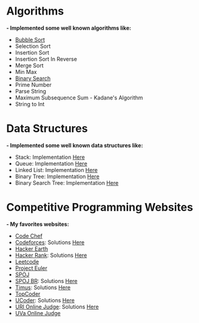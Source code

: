 # Algorithms

**- Implemented some well known algorithms like:**

- [Bubble Sort](https://github.com/LeandroTk/algorithms/blob/master/algorithms/sorting/bubble_sort/bubble_sort.py)
- Selection Sort
- Insertion Sort
- Insertion Sort In Reverse
- Merge Sort
- Min Max
- [Binary Search](https://github.com/LeandroTk/algorithms/blob/master/algorithms/search/binary_search.py)
- Prime Number
- Parse String
- Maximum Subsequence Sum - Kadane's Algorithm
- String to Int

# Data Structures

**- Implemented some well known data structures like:**

- Stack: Implementation [Here](https://github.com/LeandroTk/algorithms/blob/master/data_structures/stack/stack.py)
- Queue: Implementation [Here](https://github.com/LeandroTk/algorithms/blob/master/data_structures/queue/queue.py)
- Linked List: Implementation [Here](https://github.com/LeandroTk/algorithms/blob/master/data_structures/linked_list/linked_list.py)
- Binary Tree: Implementation [Here](https://github.com/LeandroTk/algorithms/blob/master/data_structures/binary_tree/binary_tree.py)
- Binary Search Tree: Implementation [Here](https://github.com/LeandroTk/algorithms/blob/master/data_structures/binary_search_tree/binary_search_tree.py)

# Competitive Programming Websites

**- My favorites websites:**

- [Code Chef](https://www.codechef.com/)
- [Codeforces](codeforces.com): Solutions [Here](https://github.com/LeandroTk/algorithms/tree/master/programming_contests/codeforces/div2)
- [Hacker Earth](https://www.hackerearth.com/)
- [Hacker Rank](https://www.hackerrank.com/): Solutions [Here](https://github.com/LeandroTk/algorithms/tree/master/programming_contests/hacker_rank)
- [Leetcode](https://leetcode.com)
- [Project Euler](https://projecteuler.net/)
- [SPOJ](http://www.spoj.com/)
- [SPOJ BR](http://br.spoj.com/): Solutions [Here](https://github.com/LeandroTk/algorithms/tree/master/programming_contests/spoj_br)
- [Timus](http://acm.timus.ru/): Solutions [Here](https://github.com/LeandroTk/algorithms/tree/master/programming_contests/timus)
- [TopCoder](https://www.topcoder.com/)
- [UCoder](https://ucoder.com.br/): Solutions [Here](https://github.com/LeandroTk/algorithms/tree/master/programming_contests/ucoder)
- [URI Online Judge](urionlinejudge.com.br): Solutions [Here](https://github.com/LeandroTk/algorithms/tree/master/programming_contests/uri)
- [UVa Online Judge](https://uva.onlinejudge.org/)
